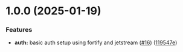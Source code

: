 # 1.0.0 (2025-01-19)


### Features

* **auth:** basic auth setup using fortify and jetstream ([#16](https://github.com/tomasz-kowalczyk83/TaskHarbor/issues/16)) ([119547e](https://github.com/tomasz-kowalczyk83/TaskHarbor/commit/119547eb4f13dc10ecda65b141244bc31b1a380b))
